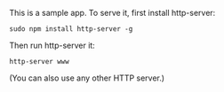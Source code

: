 This is a sample app. To serve it, first install http-server:

    sudo npm install http-server -g

Then run http-server it:

    http-server www

(You can also use any other HTTP server.)